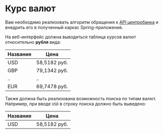 # Курс валют

Вам необходимо реализовать алгоритм обращения к [API центробанка](https://cbr.ru/development/SXML/) и внедрить его в полученный каркас Spring-приложения.

На веб-интерфейс должна выводиться таблица курсов валют относительно **рубля** вида:

| Название | Цена|
|---|---|
| USD | 58,5182 руб.|
| GBP | 79,1342 руб. |
| .. | .. | 
| EUR | 69,7478 руб. | 

Также должна быть реализована возможность поиска по типам валют. Например, при вводе `USD` в строку поиска должно быть выведено:

| Название | Цена|
|---|---|
| USD | 58,5182 руб.|
